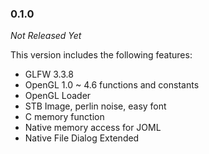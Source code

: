 ### 0.1.0

_Not Released Yet_

This version includes the following features:

- GLFW 3.3.8
- OpenGL 1.0 ~ 4.6 functions and constants
- OpenGL Loader
- STB Image, perlin noise, easy font
- C memory function
- Native memory access for JOML
- Native File Dialog Extended
